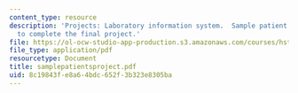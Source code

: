 ```yaml
---
content_type: resource
description: 'Projects: Laboratory information system.  Sample patient data needed
  to complete the final project.'
file: https://ol-ocw-studio-app-production.s3.amazonaws.com/courses/hst-952-computing-for-biomedical-scientists-fall-2002/8c19843fe8a64bdc652f3b323e8305ba_samplepatientsproject.pdf
file_type: application/pdf
resourcetype: Document
title: samplepatientsproject.pdf
uid: 8c19843f-e8a6-4bdc-652f-3b323e8305ba
---
```

